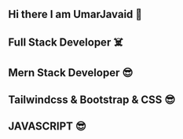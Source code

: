 ## Hi there I am UmarJavaid 👋
## Full Stack Developer ☠️
## Mern Stack Developer 😎
## Tailwindcss & Bootstrap & CSS 😎
## JAVASCRIPT  😎


<!--
**uj2345/uj2345** is a ✨ _special_ ✨ repository because its `README.md` (this file) appears on your GitHub profile.

Here are some ideas to get you started:

- 🔭 I’m currently working on ...
- 🌱 I’m currently learning ...
- 👯 I’m looking to collaborate on ...
- 🤔 I’m looking for help with ...
- 💬 Ask me about ...
- 📫 How to reach me: ...
- 😄 Pronouns: ...
- ⚡ Fun fact: ...
-->
